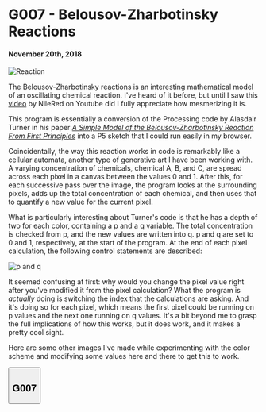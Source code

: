 # G007 - Belousov-Zharbotinsky Reactions
#### November 20th, 2018

![Reaction](./belousov_zharbotinsky/Belousov-Zharbotinsky_Reaction.png)

The Belousov-Zharbotinsky reactions is an interesting mathematical model of an oscillating chemical reaction. I've heard of it before, but until I saw this [video](https://www.youtube.com/watch?v=LL3kVtc-4vY) by NileRed on Youtube did I fully appreciate how mesmerizing it is.

This program is essentially a conversion of the Processing code by Alasdair Turner in his paper [*A Simple Model of the Belousov-Zharbotinsky Reaction From First Principles*](http://discovery.ucl.ac.uk/17241/1/17241.pdf) into a P5 sketch that I could run easily in my browser.

Coincidentally, the way this reaction works in code is remarkably like a cellular automata, another type of generative art I have been working with. A varying concentration of chemicals, chemical A, B, and C, are spread across each pixel in a canvas between the values 0 and 1. After this, for each successive pass over the image, the program looks at the surrounding pixels, adds up the total concentration of each chemical, and then uses that to quantify a new value for the current pixel.

What is particularly interesting about Turner's code is that he has a depth of two for each color, containing a p and a q variable. The total concentration is checked from p, and the new values are written into q. p and q are set to 0 and 1, respectively, at the start of the program. At the end of each pixel calculation, the following control statements are described:

![p and q](./belousov_zharbotinsky/p_and_q.png)


It seemed confusing at first: why would you change the pixel value right after you've modified it from the pixel calculation? What the program is *actually* doing is switching the index that the calculations are asking. And it's doing so for each pixel, which means the first pixel could be running on p values and the next one running on q values. It's a bit beyond me to grasp the full implications of how this works, but it does work, and it makes a pretty cool sight.

Here are some other images I've made while experimenting with the color scheme and modifying some values here and there to get this to work.

<div class="flex-container">
    <section>
      <button class="accordion"><h2>G007</h2></button>
      <div id="G007" class="panel"></div>
      <script>
        let G007Container = document.getElementById("G007");
        let G007Pictures = ["png", "amnioticFluid", "blue_and_red"];
        for (let i = 1; i < G007Pictures.length; i++) {
            let src = "./belousov_zharbotinsky/" + G007Pictures[i] + "." + G007Pictures[0];
            let img = new Image();
            img.src = src;
            G007Container.appendChild(img);
        }
      </script>
    </section>
</div>

<script src="res/gallery-expander.js"></script>
